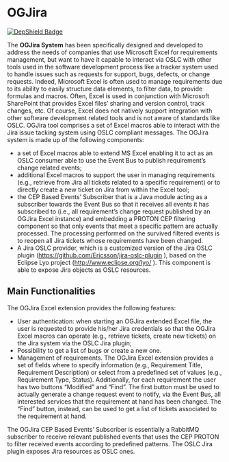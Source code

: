 # OGJira

[![DepShield Badge](https://depshield.sonatype.org/badges/FINCONS-IBD/OGJira/depshield.svg)](https://depshield.github.io)

The **OGJira System** has been specifically designed and developed to address the needs of companies that use Microsoft Excel for requirements management, but want to have it capable to interact via OSLC with other tools used in the software development process like a tracker system used to handle issues such as requests for support, bugs, defects, or change requests.
Indeed, Microsoft Excel is often used to manage requirements due to its ability to easily structure data elements, to filter data, to provide formulas and macros. Often, Excel is used in conjunction with Microsoft SharePoint that provides Excel files’ sharing and version control, track changes, etc.
Of course, Excel does not natively support integration with other software development related tools and is not aware of standards like OSLC.
OGJira tool comprises a set of Excel macros able to interact with the Jira issue tacking system using OSLC compliant messages.
The OGJira system is made up of the following components:
- a set of Excel macros able to extend MS Excel enabling it to act as an OSLC consumer able to use the Event Bus to publish requirement’s change related events;
- additional Excel macros to support the user in managing requirements (e.g., retrieve from Jira all tickets related to a specific requirement) or to directly create a new ticket on Jira from within the Excel tool;
- the CEP Based Events’ Subscriber that is a Java module acting as a subscriber towards the Event Bus so that it receives all events it has subscribed to (i.e., all requirement’s change request published by an OGJira Excel instance) and embedding a PROTON CEP filtering component so that only events that meet a specific pattern are actually processed. The processing performed on the survived filtered events is to reopen all Jira tickets whose requirements have been changed.
- A Jira OSLC provider, which is a customized version of the Jira OSLC plugin (https://github.com/Ericsson/jira-oslc-plugin ), based on the Eclipse Lyo project (http://www.eclipse.org/lyo/ ). This component is able to expose Jira objects as OSLC resources.

## Main Functionalities

The OGJira Excel extension provides the following features:
- User authentication: when starting an OGJira extended Excel file, the user is requested to provide his/her Jira credentials so that the OGJira Excel macros can operate (e.g., retrieve tickets, create new tickets) on the Jira system via the OSLC Jira plugin;
- Possibility to get a list of bugs or create a new one. 
- Management of requirements. The OGJira Excel extension provides a set of fields where to specify information (e.g., Requirement Title, Requirement Description) or select from a predefined set of values (e.g., Requirement Type, Status). Additionally, for each requirement the user has two buttons “Modified” and “Find”. The first button must be used to actually generate a change request event to notify, via the Event Bus, all interested services that the requirement at hand has been changed. The “Find” button, instead, can be used to get a list of tickets associated to the requirement at hand.

The OGJira CEP Based Events’ Subscriber is essentially a RabbitMQ subscriber to receive relevant published events that uses the CEP PROTON to filter received events according to predefined patterns.
The OSLC Jira plugin exposes Jira resources as OSLC ones.
